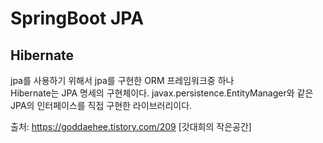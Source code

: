 # SpringBoot JPA

## Hibernate
jpa를 사용하기 위해서 jpa를 구현한 ORM 프레임워크중 하나  
Hibernate는 JPA 명세의 구현체이다. javax.persistence.EntityManager와 같은 JPA의 인터페이스를 직접 구현한 라이브러리이다.   






















출처: https://goddaehee.tistory.com/209 [갓대희의 작은공간]